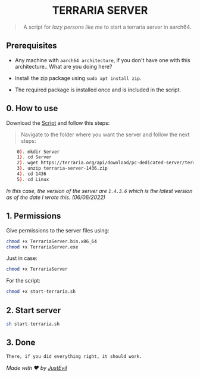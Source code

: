 <h1 align="center">TERRARIA SERVER</h1>
<center>

> A script for <i>lazy persons like me</i> to start a terraria server in aarch64.
</center>

## Prerequisites

- Any machine with `aarch64 architecture`, if you don't have one with this architecture.. What are you doing here?
- Install the zip package using `sudo apt install zip`.

- The required package is installed once and is included in the script.


## 0. How to use

Download the [Script](https://github.com/EvilG-MC/terraria-aarch64/blob/main/start-terraria.sh) and follow this steps:

> Navigate to the folder where you want the server and follow the next steps:
```sh
	0). mkdir Server
	1). cd Server
	2). wget https://terraria.org/api/download/pc-dedicated-server/terraria-server-1436.zip
	3). unzip terraria-server-1436.zip
	4). cd 1436
	5). cd Linux
```
<i>In this case, the version of the server are `1.4.3.6` which is the latest version as of the date I wrote this. (06/06/2022)</i>

## 1. Permissions

Give permissions to the server files using:
```sh
chmod +x TerrariaServer.bin.x86_64
chmod +x TerrariaServer.exe
```

Just in case:
```sh
chmod +x TerrariaServer
```

For the script:
```sh
chmod +x start-terraria.sh
```

## 2. Start server
```sh
sh start-terraria.sh
```

## 3. Done
```sh
There, if you did everything right, it should work.
```

_Made with ❤️ by [JustEvil](https://twitter.com/NewJustEvil)_
